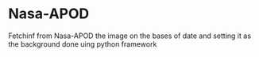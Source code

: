 # Nasa-APOD
Fetchinf from Nasa-APOD the image on the bases of date and setting it as the background done uing python framework 
